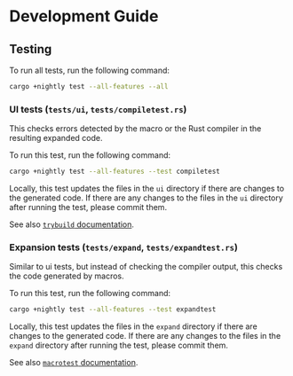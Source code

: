 # Development Guide

## Testing

To run all tests, run the following command:

```sh
cargo +nightly test --all-features --all
```

### UI tests (`tests/ui`, `tests/compiletest.rs`)

This checks errors detected by the macro or the Rust compiler in the resulting
expanded code.

To run this test, run the following command:

```sh
cargo +nightly test --all-features --test compiletest
```

Locally, this test updates the files in the `ui` directory if there are
changes to the generated code. If there are any changes to the files in the
`ui` directory after running the test, please commit them.

See also [`trybuild` documentation](https://docs.rs/trybuild).

### Expansion tests (`tests/expand`, `tests/expandtest.rs`)

Similar to ui tests, but instead of checking the compiler output, this checks
the code generated by macros.

To run this test, run the following command:

```sh
cargo +nightly test --all-features --test expandtest
```

Locally, this test updates the files in the `expand` directory if there are
changes to the generated code. If there are any changes to the files in the
`expand` directory after running the test, please commit them.

See also [`macrotest` documentation](https://docs.rs/macrotest).
